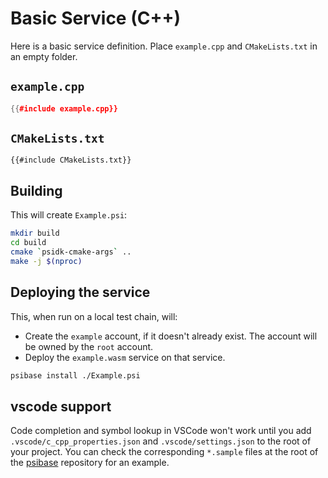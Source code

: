 # Basic Service (C++)

Here is a basic service definition. Place `example.cpp` and `CMakeLists.txt` in an empty folder.

## `example.cpp`

```cpp
{{#include example.cpp}}
```

## `CMakeLists.txt`

```
{{#include CMakeLists.txt}}
```

## Building

This will create `Example.psi`:

```sh
mkdir build
cd build
cmake `psidk-cmake-args` ..
make -j $(nproc)
```

## Deploying the service

This, when run on a local test chain, will:

- Create the `example` account, if it doesn't already exist. The account will be owned by the `root` account.
- Deploy the `example.wasm` service on that service.

```sh
psibase install ./Example.psi
```

## vscode support

Code completion and symbol lookup in VSCode won't work until you add `.vscode/c_cpp_properties.json` and `.vscode/settings.json` to the root of your project. You can check the corresponding `*.sample` files at the root of the [psibase](https://github.com/gofractally/psibase) repository for an example.
